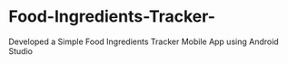 # Food-Ingredients-Tracker-
Developed a Simple Food Ingredients Tracker Mobile App using Android Studio 
